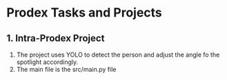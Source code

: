 # Prodex Tasks and Projects
## 1. Intra-Prodex Project
1. The project uses YOLO to detect the person and adjust the angle fo the spotlight accordingly.
2. The main file is the src/main.py file
